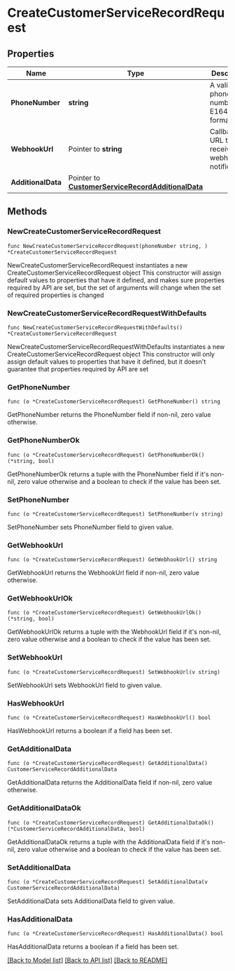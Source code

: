 # CreateCustomerServiceRecordRequest

## Properties

Name | Type | Description | Notes
------------ | ------------- | ------------- | -------------
**PhoneNumber** | **string** | A valid US phone number in E164 format. | 
**WebhookUrl** | Pointer to **string** | Callback URL to receive webhook notifications. | [optional] 
**AdditionalData** | Pointer to [**CustomerServiceRecordAdditionalData**](CustomerServiceRecordAdditionalData.md) |  | [optional] 

## Methods

### NewCreateCustomerServiceRecordRequest

`func NewCreateCustomerServiceRecordRequest(phoneNumber string, ) *CreateCustomerServiceRecordRequest`

NewCreateCustomerServiceRecordRequest instantiates a new CreateCustomerServiceRecordRequest object
This constructor will assign default values to properties that have it defined,
and makes sure properties required by API are set, but the set of arguments
will change when the set of required properties is changed

### NewCreateCustomerServiceRecordRequestWithDefaults

`func NewCreateCustomerServiceRecordRequestWithDefaults() *CreateCustomerServiceRecordRequest`

NewCreateCustomerServiceRecordRequestWithDefaults instantiates a new CreateCustomerServiceRecordRequest object
This constructor will only assign default values to properties that have it defined,
but it doesn't guarantee that properties required by API are set

### GetPhoneNumber

`func (o *CreateCustomerServiceRecordRequest) GetPhoneNumber() string`

GetPhoneNumber returns the PhoneNumber field if non-nil, zero value otherwise.

### GetPhoneNumberOk

`func (o *CreateCustomerServiceRecordRequest) GetPhoneNumberOk() (*string, bool)`

GetPhoneNumberOk returns a tuple with the PhoneNumber field if it's non-nil, zero value otherwise
and a boolean to check if the value has been set.

### SetPhoneNumber

`func (o *CreateCustomerServiceRecordRequest) SetPhoneNumber(v string)`

SetPhoneNumber sets PhoneNumber field to given value.


### GetWebhookUrl

`func (o *CreateCustomerServiceRecordRequest) GetWebhookUrl() string`

GetWebhookUrl returns the WebhookUrl field if non-nil, zero value otherwise.

### GetWebhookUrlOk

`func (o *CreateCustomerServiceRecordRequest) GetWebhookUrlOk() (*string, bool)`

GetWebhookUrlOk returns a tuple with the WebhookUrl field if it's non-nil, zero value otherwise
and a boolean to check if the value has been set.

### SetWebhookUrl

`func (o *CreateCustomerServiceRecordRequest) SetWebhookUrl(v string)`

SetWebhookUrl sets WebhookUrl field to given value.

### HasWebhookUrl

`func (o *CreateCustomerServiceRecordRequest) HasWebhookUrl() bool`

HasWebhookUrl returns a boolean if a field has been set.

### GetAdditionalData

`func (o *CreateCustomerServiceRecordRequest) GetAdditionalData() CustomerServiceRecordAdditionalData`

GetAdditionalData returns the AdditionalData field if non-nil, zero value otherwise.

### GetAdditionalDataOk

`func (o *CreateCustomerServiceRecordRequest) GetAdditionalDataOk() (*CustomerServiceRecordAdditionalData, bool)`

GetAdditionalDataOk returns a tuple with the AdditionalData field if it's non-nil, zero value otherwise
and a boolean to check if the value has been set.

### SetAdditionalData

`func (o *CreateCustomerServiceRecordRequest) SetAdditionalData(v CustomerServiceRecordAdditionalData)`

SetAdditionalData sets AdditionalData field to given value.

### HasAdditionalData

`func (o *CreateCustomerServiceRecordRequest) HasAdditionalData() bool`

HasAdditionalData returns a boolean if a field has been set.


[[Back to Model list]](../README.md#documentation-for-models) [[Back to API list]](../README.md#documentation-for-api-endpoints) [[Back to README]](../README.md)



